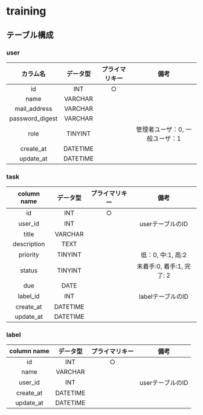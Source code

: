 # training
## テーブル構成
### user
| カラム名 | データ型| プライマリキー | 備考 |
|:-----------:|:------------:|:------------:|:------------:|
| id | INT | ○  | |
| name | VARCHAR | | |
| mail_address | VARCHAR | | |
| password_digest | VARCHAR | | |
| role | TINYINT | | 管理者ユーザ：0, 一般ユーザ：1 |
| create_at | DATETIME | | |
| update_at | DATETIME | | |

### task
| column name | データ型| プライマリキー | 備考 |
|:-----------:|:------------:|:------------:|:------------:|
| id | INT | ○ | |
| user_id | INT | | userテーブルのID |
| title | VARCHAR | | |
| description | TEXT | | |
| priority | TINYINT | | 低：0, 中:1, 高:2 |
| status | TINYINT | | 未着手:0, 着手:1, 完了: 2 |
| due | DATE | | |
| label_id | INT | | labelテーブルのID |
| create_at | DATETIME  | | |
| update_at | DATETIME | | |

### label
| column name | データ型| プライマリキー | 備考 |
|:-----------:|:------------:|:------------:|:------------:|
| id | INT | ○ | |
| name | VARCHAR | | |
| user_id | INT | | userテーブルのID |
| create_at | DATETIME  | | |
| update_at | DATETIME | | |
